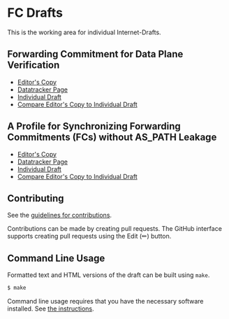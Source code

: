 # FC Drafts

This is the working area for individual Internet-Drafts.

## Forwarding Commitment for Data Plane Verification

* [Editor's Copy](https://FCBGP.github.io/fc-misc/#go.draft-huang-fc-dataplane.html)
* [Datatracker Page](https://datatracker.ietf.org/doc/draft-huang-fc-dataplane)
* [Individual Draft](https://datatracker.ietf.org/doc/html/draft-huang-fc-dataplane)
* [Compare Editor's Copy to Individual Draft](https://FCBGP.github.io/fc-misc/#go.draft-huang-fc-dataplane.diff)

## A Profile for Synchronizing Forwarding Commitments (FCs) without AS_PATH Leakage

* [Editor's Copy](https://FCBGP.github.io/fc-misc/#go.draft-ling-fc.html)
* [Datatracker Page](https://datatracker.ietf.org/doc/draft-ling-fc)
* [Individual Draft](https://datatracker.ietf.org/doc/html/draft-ling-fc)
* [Compare Editor's Copy to Individual Draft](https://FCBGP.github.io/fc-misc/#go.draft-ling-fc.diff)


## Contributing

See the
[guidelines for contributions](https://github.com/FCBGP/fc-misc/blob/main/CONTRIBUTING.md).

Contributions can be made by creating pull requests.
The GitHub interface supports creating pull requests using the Edit (✏) button.


## Command Line Usage

Formatted text and HTML versions of the draft can be built using `make`.

```sh
$ make
```

Command line usage requires that you have the necessary software installed.  See
[the instructions](https://github.com/martinthomson/i-d-template/blob/main/doc/SETUP.md).

